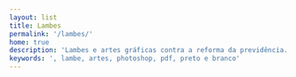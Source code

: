 ```yaml
---
layout: list
title: Lambes
permalink: '/lambes/'
home: true
description: 'Lambes e artes gráficas contra a reforma da previdência.'
keywords: ', lambe, artes, photoshop, pdf, preto e branco'
---
```

